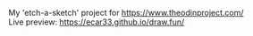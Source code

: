 My 'etch-a-sketch' project for https://www.theodinproject.com/
<br />
Live preview: https://ecar33.github.io/draw.fun/
